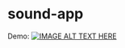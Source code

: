 # sound-app
Demo:
[![IMAGE ALT TEXT HERE](https://img.youtube.com/vi/kmJ1pQj-Ads/0.jpg)](https://www.youtube.com/watch?v=kmJ1pQj-Ads)

